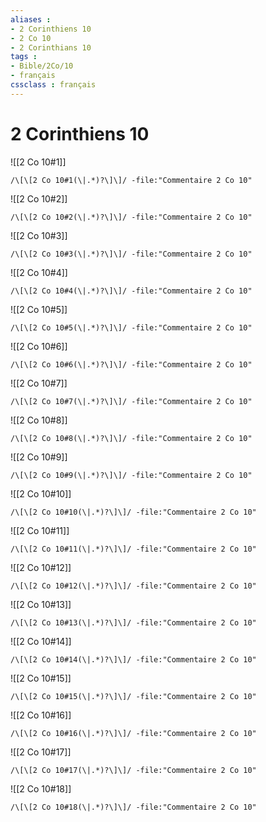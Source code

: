 ```yaml
---
aliases : 
- 2 Corinthiens 10
- 2 Co 10
- 2 Corinthians 10
tags : 
- Bible/2Co/10
- français
cssclass : français
---
```


# 2 Corinthiens 10

![[2 Co 10#1]]

```query
/\[\[2 Co 10#1(\|.*)?\]\]/ -file:"Commentaire 2 Co 10"
```

![[2 Co 10#2]]

```query
/\[\[2 Co 10#2(\|.*)?\]\]/ -file:"Commentaire 2 Co 10"
```

![[2 Co 10#3]]

```query
/\[\[2 Co 10#3(\|.*)?\]\]/ -file:"Commentaire 2 Co 10"
```

![[2 Co 10#4]]

```query
/\[\[2 Co 10#4(\|.*)?\]\]/ -file:"Commentaire 2 Co 10"
```

![[2 Co 10#5]]

```query
/\[\[2 Co 10#5(\|.*)?\]\]/ -file:"Commentaire 2 Co 10"
```

![[2 Co 10#6]]

```query
/\[\[2 Co 10#6(\|.*)?\]\]/ -file:"Commentaire 2 Co 10"
```

![[2 Co 10#7]]

```query
/\[\[2 Co 10#7(\|.*)?\]\]/ -file:"Commentaire 2 Co 10"
```

![[2 Co 10#8]]

```query
/\[\[2 Co 10#8(\|.*)?\]\]/ -file:"Commentaire 2 Co 10"
```

![[2 Co 10#9]]

```query
/\[\[2 Co 10#9(\|.*)?\]\]/ -file:"Commentaire 2 Co 10"
```

![[2 Co 10#10]]

```query
/\[\[2 Co 10#10(\|.*)?\]\]/ -file:"Commentaire 2 Co 10"
```

![[2 Co 10#11]]

```query
/\[\[2 Co 10#11(\|.*)?\]\]/ -file:"Commentaire 2 Co 10"
```

![[2 Co 10#12]]

```query
/\[\[2 Co 10#12(\|.*)?\]\]/ -file:"Commentaire 2 Co 10"
```

![[2 Co 10#13]]

```query
/\[\[2 Co 10#13(\|.*)?\]\]/ -file:"Commentaire 2 Co 10"
```

![[2 Co 10#14]]

```query
/\[\[2 Co 10#14(\|.*)?\]\]/ -file:"Commentaire 2 Co 10"
```

![[2 Co 10#15]]

```query
/\[\[2 Co 10#15(\|.*)?\]\]/ -file:"Commentaire 2 Co 10"
```

![[2 Co 10#16]]

```query
/\[\[2 Co 10#16(\|.*)?\]\]/ -file:"Commentaire 2 Co 10"
```

![[2 Co 10#17]]

```query
/\[\[2 Co 10#17(\|.*)?\]\]/ -file:"Commentaire 2 Co 10"
```

![[2 Co 10#18]]

```query
/\[\[2 Co 10#18(\|.*)?\]\]/ -file:"Commentaire 2 Co 10"
```

